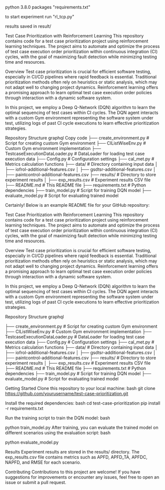 
python 3.8.0
packages "requirements.txt"

to start experiment run "rl_tcp.py"


results saved in result/

Test Case Prioritization with Reinforcement Learning
This repository contains code for a test case prioritization project using reinforcement learning techniques. The project aims to automate and optimize the process of test case execution order prioritization within continuous integration (CI) cycles, with the goal of maximizing fault detection while minimizing testing time and resources.

Overview
Test case prioritization is crucial for efficient software testing, especially in CI/CD pipelines where rapid feedback is essential. Traditional prioritization methods often rely on heuristics or static analysis, which may not adapt well to changing project dynamics. Reinforcement learning offers a promising approach to learn optimal test case execution order policies through interaction with a dynamic software system.

In this project, we employ a Deep Q-Network (DQN) algorithm to learn the optimal sequencing of test cases within CI cycles. The DQN agent interacts with a custom Gym environment representing the software system under test, utilizing logs of past CI cycle executions to learn effective prioritization strategies.

Repository Structure
graphql
Copy code
├── create_environment.py        # Script for creating custom Gym environment
├── CIListWiseEnv.py             # Custom Gym environment implementation
├── TestcaseExecutionDataLoader.py # DataLoader for loading test case execution data
├── Config.py                    # Configuration settings
├── cal_met.py                   # Metrics calculation functions
├── data/                        # Directory containing input data
│   ├── iofrol-additional-features.csv
│   ├── gsdtsr-additional-features.csv
│   ├── paintcontrol-additional-features.csv
├── results/                     # Directory to store experiment results
│   ├── exp_results.csv          # Experiment results CSV file
├── README.md                    # This README file
├── requirements.txt             # Python dependencies
├── train_model.py               # Script for training DQN model
├── evaluate_model.py            # Script for evaluating trained model



Certainly! Below is an example README file for your GitHub repository:

Test Case Prioritization with Reinforcement Learning
This repository contains code for a test case prioritization project using reinforcement learning techniques. The project aims to automate and optimize the process of test case execution order prioritization within continuous integration (CI) cycles, with the goal of maximizing fault detection while minimizing testing time and resources.

Overview
Test case prioritization is crucial for efficient software testing, especially in CI/CD pipelines where rapid feedback is essential. Traditional prioritization methods often rely on heuristics or static analysis, which may not adapt well to changing project dynamics. Reinforcement learning offers a promising approach to learn optimal test case execution order policies through interaction with a dynamic software system.

In this project, we employ a Deep Q-Network (DQN) algorithm to learn the optimal sequencing of test cases within CI cycles. The DQN agent interacts with a custom Gym environment representing the software system under test, utilizing logs of past CI cycle executions to learn effective prioritization strategies.

Repository Structure
graphql

├── create_environment.py        # Script for creating custom Gym environment
├── CIListWiseEnv.py             # Custom Gym environment implementation
├── TestcaseExecutionDataLoader.py # DataLoader for loading test case execution data
├── Config.py                    # Configuration settings
├── cal_met.py                   # Metrics calculation functions
├── data/                        # Directory containing input data
│   ├── iofrol-additional-features.csv
│   ├── gsdtsr-additional-features.csv
│   ├── paintcontrol-additional-features.csv
├── results/                     # Directory to store experiment results
│   ├── exp_results.csv          # Experiment results CSV file
├── README.md                    # This README file
├── requirements.txt             # Python dependencies
├── train_model.py               # Script for training DQN model
├── evaluate_model.py            # Script for evaluating trained model

Getting Started
Clone this repository to your local machine:
bash
git clone https://github.com/yourusername/test-case-prioritization.git

Install the required dependencies:
bash
cd test-case-prioritization
pip install -r requirements.txt

Run the training script to train the DQN model:
bash

python train_model.py
After training, you can evaluate the trained model on different scenarios using the evaluation script:
bash

python evaluate_model.py


Results
Experiment results are stored in the results/ directory. The exp_results.csv file contains metrics such as APFD, APFD_TA, APFDC, NAPFD, and RMSE for each scenario.

Contributing
Contributions to this project are welcome! If you have suggestions for improvements or encounter any issues, feel free to open an issue or submit a pull request.
